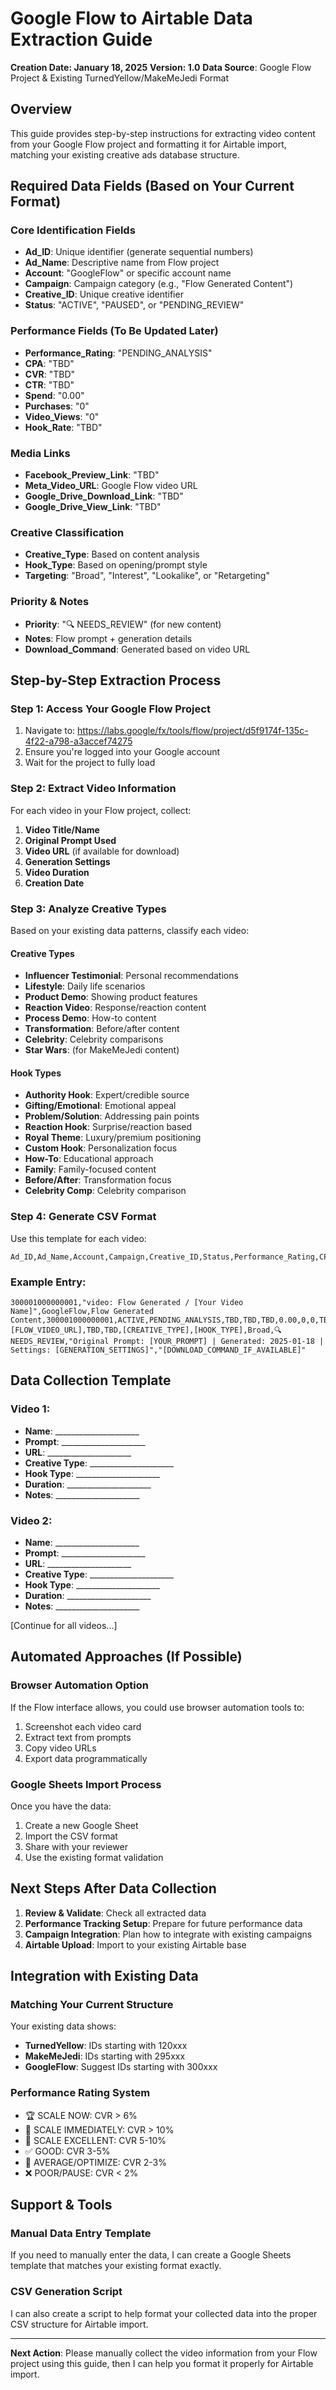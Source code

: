 # Google Flow to Airtable Data Extraction Guide
**Creation Date: January 18, 2025**
**Version: 1.0**
**Data Source**: Google Flow Project & Existing TurnedYellow/MakeMeJedi Format

## Overview
This guide provides step-by-step instructions for extracting video content from your Google Flow project and formatting it for Airtable import, matching your existing creative ads database structure.

## Required Data Fields (Based on Your Current Format)

### Core Identification Fields
- **Ad_ID**: Unique identifier (generate sequential numbers)
- **Ad_Name**: Descriptive name from Flow project
- **Account**: "GoogleFlow" or specific account name
- **Campaign**: Campaign category (e.g., "Flow Generated Content")
- **Creative_ID**: Unique creative identifier
- **Status**: "ACTIVE", "PAUSED", or "PENDING_REVIEW"

### Performance Fields (To Be Updated Later)
- **Performance_Rating**: "PENDING_ANALYSIS"
- **CPA**: "TBD"
- **CVR**: "TBD" 
- **CTR**: "TBD"
- **Spend**: "0.00"
- **Purchases**: "0"
- **Video_Views**: "0"
- **Hook_Rate**: "TBD"

### Media Links
- **Facebook_Preview_Link**: "TBD"
- **Meta_Video_URL**: Google Flow video URL
- **Google_Drive_Download_Link**: "TBD"
- **Google_Drive_View_Link**: "TBD"

### Creative Classification
- **Creative_Type**: Based on content analysis
- **Hook_Type**: Based on opening/prompt style
- **Targeting**: "Broad", "Interest", "Lookalike", or "Retargeting"

### Priority & Notes
- **Priority**: "🔍 NEEDS_REVIEW" (for new content)
- **Notes**: Flow prompt + generation details
- **Download_Command**: Generated based on video URL

## Step-by-Step Extraction Process

### Step 1: Access Your Google Flow Project
1. Navigate to: https://labs.google/fx/tools/flow/project/d5f9174f-135c-4f22-a798-a3accef74275
2. Ensure you're logged into your Google account
3. Wait for the project to fully load

### Step 2: Extract Video Information
For each video in your Flow project, collect:

1. **Video Title/Name**
2. **Original Prompt Used**
3. **Video URL** (if available for download)
4. **Generation Settings**
5. **Video Duration**
6. **Creation Date**

### Step 3: Analyze Creative Types
Based on your existing data patterns, classify each video:

#### Creative Types
- **Influencer Testimonial**: Personal recommendations
- **Lifestyle**: Daily life scenarios
- **Product Demo**: Showing product features
- **Reaction Video**: Response/reaction content
- **Process Demo**: How-to content
- **Transformation**: Before/after content
- **Celebrity**: Celebrity comparisons
- **Star Wars**: (for MakeMeJedi content)

#### Hook Types
- **Authority Hook**: Expert/credible source
- **Gifting/Emotional**: Emotional appeal
- **Problem/Solution**: Addressing pain points
- **Reaction Hook**: Surprise/reaction based
- **Royal Theme**: Luxury/premium positioning
- **Custom Hook**: Personalization focus
- **How-To**: Educational approach
- **Family**: Family-focused content
- **Before/After**: Transformation focus
- **Celebrity Comp**: Celebrity comparison

### Step 4: Generate CSV Format
Use this template for each video:

```csv
Ad_ID,Ad_Name,Account,Campaign,Creative_ID,Status,Performance_Rating,CPA,CVR,CTR,Spend,Purchases,Video_Views,Hook_Rate,Facebook_Preview_Link,Meta_Video_URL,Google_Drive_Download_Link,Google_Drive_View_Link,Creative_Type,Hook_Type,Targeting,Priority,Notes,Download_Command
```

### Example Entry:
```csv
300001000000001,"video: Flow Generated / [Your Video Name]",GoogleFlow,Flow Generated Content,300001000000001,ACTIVE,PENDING_ANALYSIS,TBD,TBD,TBD,0.00,0,0,TBD,TBD,[FLOW_VIDEO_URL],TBD,TBD,[CREATIVE_TYPE],[HOOK_TYPE],Broad,🔍 NEEDS_REVIEW,"Original Prompt: [YOUR_PROMPT] | Generated: 2025-01-18 | Settings: [GENERATION_SETTINGS]","[DOWNLOAD_COMMAND_IF_AVAILABLE]"
```

## Data Collection Template

### Video 1:
- **Name**: _____________________
- **Prompt**: _____________________
- **URL**: _____________________
- **Creative Type**: _____________________
- **Hook Type**: _____________________
- **Duration**: _____________________
- **Notes**: _____________________

### Video 2:
- **Name**: _____________________
- **Prompt**: _____________________
- **URL**: _____________________
- **Creative Type**: _____________________
- **Hook Type**: _____________________
- **Duration**: _____________________
- **Notes**: _____________________

[Continue for all videos...]

## Automated Approaches (If Possible)

### Browser Automation Option
If the Flow interface allows, you could use browser automation tools to:
1. Screenshot each video card
2. Extract text from prompts
3. Copy video URLs
4. Export data programmatically

### Google Sheets Import Process
Once you have the data:
1. Create a new Google Sheet
2. Import the CSV format
3. Share with your reviewer
4. Use the existing format validation

## Next Steps After Data Collection

1. **Review & Validate**: Check all extracted data
2. **Performance Tracking Setup**: Prepare for future performance data
3. **Campaign Integration**: Plan how to integrate with existing campaigns
4. **Airtable Upload**: Import to your existing Airtable base

## Integration with Existing Data

### Matching Your Current Structure
Your existing data shows:
- **TurnedYellow**: IDs starting with 120xxx
- **MakeMeJedi**: IDs starting with 295xxx
- **GoogleFlow**: Suggest IDs starting with 300xxx

### Performance Rating System
- 🏆 SCALE NOW: CVR > 6%
- 🥇 SCALE IMMEDIATELY: CVR > 10%
- 🥈 SCALE EXCELLENT: CVR 5-10%
- ✅ GOOD: CVR 3-5%
- 🔄 AVERAGE/OPTIMIZE: CVR 2-3%
- ❌ POOR/PAUSE: CVR < 2%

## Support & Tools

### Manual Data Entry Template
If you need to manually enter the data, I can create a Google Sheets template that matches your existing format exactly.

### CSV Generation Script
I can also create a script to help format your collected data into the proper CSV structure for Airtable import.

---

**Next Action**: Please manually collect the video information from your Flow project using this guide, then I can help you format it properly for Airtable import. 